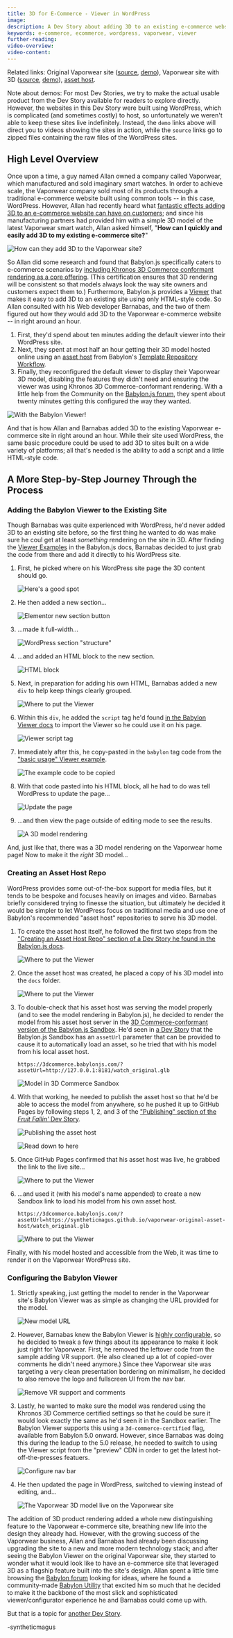 ```yaml
---
title: 3D for E-Commerce - Viewer in WordPress
image:
description: A Dev Story about adding 3D to an existing e-commerce website, the fast way.
keywords: e-commerce, ecommerce, wordpress, vaporwear, viewer
further-reading:
video-overview:
video-content:
---
```


Related links:
Original Vaporwear site ([source](https://github.com/syntheticmagus/vaporwear-original-asset-host/tree/main/wp_sites_sources/vaporwear), 
[demo](https://syntheticmagus.github.io/vaporwear-original-asset-host/vaporwear_wp_original.mp4)),
Vaporwear site with 3D ([source](https://github.com/syntheticmagus/vaporwear-original-asset-host/tree/main/wp_sites_sources/vaporwear_viewer),
[demo](https://syntheticmagus.github.io/vaporwear-original-asset-host/vaporwear_wp_with_viewer.mp4)),
[asset host](https://github.com/syntheticmagus/vaporwear-original-asset-host/).

Note about demos: For most Dev Stories, we try to make the actual usable
product from the Dev Story available for readers to explore directly. 
However, the websites in this Dev Story were built using WordPress, which 
is complicated (and sometimes costly) to host, so unfortunately we weren't 
able to keep these sites live indefinitely. Instead, the `demo` links 
above will direct you to videos showing the sites in action, while the 
`source` links go to zipped files containing the raw files of the 
WordPress sites.

## High Level Overview

Once upon a time, a guy named Allan owned a company called Vaporwear, which
manufactured and sold imaginary smart watches. In order to achieve scale,
the Vaporwear company sold most of its products through a traditional 
e-commerce website built using common tools -- in this case, WordPress. 
However, Allan had recently heard what 
[fantastic effects adding 3D to an e-commerce website can have on customers](https://www.zdnet.com/article/2021-is-the-year-that-3d-and-augmented-reality-for-commerce-cashes-in/);
and since his manufacturing partners had provided him with a simple 3D 
model of the latest Vaporwear smart watch, Allan asked himself, "**How can 
I quickly and easily add 3D to my existing e-commerce site?**"

![How can they add 3D to the Vaporwear site?](/img/devStories/vaporwearViewer/vaporwear_viewer_question.png)

So Allan did some research and found that Babylon.js specifically 
caters to e-commerce scenarios by 
[including Khronos 3D Commerce conformant rendering as a core offering](../../divingDeeper/3D_commerce_certif).
(This certification ensures that 3D rendering will be consistent so that 
models always look the way site owners and customers expect them to.) 
Furthermore, Babylon.js provides a 
[Viewer](../../extensions/babylonViewer) 
that makes it easy to add 3D to an existing site using only HTML-style 
code. So Allan consulted with his Web developer Barnabas, and the two of 
them figured out how they would add 3D to the Vaporwear e-commerce 
website -- in right around an hour.

1.	First, they'd spend about ten minutes adding the default viewer into 
    their WordPress site.
1.	Next, they spent at most half an hour getting their 3D model hosted
    online using an 
    [asset host](https://github.com/BabylonJS/asset-host-template) 
    from Babylon's 
    [Template Repository Workflow](../../toolsAndResources/templateRepositories#the-template-repository-workflow).
1.	Finally, they reconfigured the default viewer to display their Vaporwear
    3D model, disabling the features they didn't need and ensuring the 
    viewer was using Khronos 3D Commerce-conformant rendering. With a 
    little help from the Community on the
    [Babylon.js forum](https://forum.babylonjs.com/questions),
    they spent about twenty minutes getting this configured the way they 
    wanted.

![With the Babylon Viewer!](/img/devStories/vaporwearViewer/vaporwear_viewer_answer.png)

And that is how Allan and Barnabas added 3D to the existing Vaporwear 
e-commerce site in right around an hour. While their site used WordPress,
the same basic procedure could be used to add 3D to sites built on a wide
variety of platforms; all that's needed is the ability to add a script and
a little HTML-style code.

## A More Step-by-Step Journey Through the Process

### Adding the Babylon Viewer to the Existing Site

Though Barnabas was quite experienced with WordPress, he'd never added 3D
to an existing site before, so the first thing he wanted to do was make 
sure he coul get at least *something* rendering on the site in 3D. After 
finding the
[Viewer Examples](../../extensions/babylonViewer/viewerExamples#basic-usage)
in the Babylon.js docs, Barnabas decided to just grab the code from there 
and add it directly to his WordPress site.

1.  First, he picked where on his WordPress site page the 3D content 
    should go.

    ![Here's a good spot](/img/devStories/vaporwearViewer/01_deciding_where.png)
1.  He then added a new section...

    ![Elementor new section button](/img/devStories/vaporwearViewer/03_new_section.png)
1.  ...made it full-width...

    ![WordPress section "structure"](/img/devStories/vaporwearViewer/04_structure.png!500)
1.  ...and added an HTML block to the new section.

    ![HTML block](/img/devStories/vaporwearViewer/05_html_block.png)
1.  Next, in preparation for adding his own HTML, Barnabas added a new
    `div` to help keep things clearly grouped.

    ![Where to put the Viewer](/img/devStories/vaporwearViewer/06_div.png)
1.  Within this `div`, he added the `script` tag he'd found 
    [in the Babylon Viewer docs](../../extensions/babylonViewer#display-3d-models-on-your-webpage) 
    to import the Viewer so he could use it on his page.

    ![Viewer script tag](/img/devStories/vaporwearViewer/07_script.png)
1.  Immediately after this, he copy-pasted in the `babylon` tag code
    from the 
    ["basic usage" Viewer example](https://github.com/BabylonJS/Babylon.js/tree/master/packages/tools/viewer/public/basicExample.html#L18-L31).

    ![The example code to be copied](/img/devStories/vaporwearViewer/08_copy-paste.png)
1.  With that code pasted into his HTML block, all he had to do was tell
    WordPress to update the page...

    ![Update the page](/img/devStories/vaporwearViewer/09_update.png)
1.  ...and then view the page outside of editing mode to see the results.

    ![A 3D model rendering](/img/devStories/vaporwearViewer/10_first_render.png)

And, just like that, there was a 3D model rendering on the Vaporwear home
page! Now to make it the *right* 3D model...

### Creating an Asset Host Repo

WordPress provides some out-of-the-box support for media files, but it 
tends to be bespoke and focuses heavily on images and video. Barnabas 
briefly considered trying to finesse the situation, but ultimately he 
decided it would be simpler to let WordPress focus on traditional media 
and use one of Babylon's recommended "asset host" repositories to serve 
his 3D model.

1.  To create the asset host itself, he followed the first two steps
    from the 
    ["Creating an Asset Host Repo" section of a Dev Story he found in the Babylon.js docs](./fruitFalling#creating-an-asset-host-repo).
    
    ![Where to put the Viewer](/img/devStories/vaporwearViewer/11_create_asset_host.png)
1.  Once the asset host was created, he placed a copy of his 3D model 
    into the `docs` folder.

    ![Where to put the Viewer](/img/devStories/vaporwearViewer/12_docs_folder.png)
1.  To double-check that his asset host was serving the model properly 
    (and to see the model rendering in Babylon.js), he decided to render
    the model from his asset host server in the 
    [3D Commerce-conformant version of the Babylon.js Sandbox](https://3dcommerce.babylonjs.com/). 
    He'd seen in 
    [a Dev Story](#creating-an-asset-host-repo) 
    that the Babylon.js Sandbox has an `assetUrl` parameter that can be 
    provided to cause it to automatically load an asset, so he tried that 
    with his model from his local asset host.
    
    ```
    https://3dcommerce.babylonjs.com/?assetUrl=http://127.0.0.1:8181/watch_original.glb
    ```

    ![Model in 3D Commerce Sandbox](/img/devStories/vaporwearViewer/13_sandbox_from_local.png)
1.  With that working, he needed to publish the asset host so that he'd
    be able to access the model from anywhere, so he pushed it up to 
    GitHub Pages by following steps 1, 2, and 3 of the 
    ["Publishing" section of the *Fruit Fallin'* Dev Story](./fruitFalling#publishing-the-test-app-on-github-pages).

    ![Publishing the asset host](/img/devStories/vaporwearViewer/14_github_pages_start.png)

    ![Read down to here](/img/devStories/vaporwearViewer/15_github_pages_stop.png)
1.  Once GitHub Pages confirmed that his asset host was live, he grabbed 
    the link to the live site...

    ![Where to put the Viewer](/img/devStories/vaporwearViewer/16_github_pages_link.png)
1.  ...and used it (with his model's name appended) to create a new 
    Sandbox link to load his model from his own asset host.

    ```
    https://3dcommerce.babylonjs.com/?assetUrl=https://syntheticmagus.github.io/vaporwear-original-asset-host/watch_original.glb
    ```

    ![Where to put the Viewer](/img/devStories/vaporwearViewer/17_sandbox_from_web.png)

Finally, with his model hosted and accessible from the Web, it was time
to render it on the Vaporwear WordPress site.

### Configuring the Babylon Viewer

1.  Strictly speaking, just getting the model to render in the Vaporwear
    site's Babylon Viewer was as simple as changing the URL provided
    for the model.

    ![New model URL](/img/devStories/vaporwearViewer/18_new_model_url.png)
1.  However, Barnabas knew the Babylon Viewer is 
    [highly configurable](../../extensions/babylonViewer/configuringViewer),
    so he decided to tweak a few things about its appearance to make it
    look just right for Vaporwear. First, he removed the leftover code
    from the sample adding VR support. (He also cleaned up a lot of 
    copied-over comments he didn't need anymore.) Since thee Vaporwear 
    site was targeting a very clean presentation bordering on minimalism, 
    he decided to also remove the logo and fullscreen UI from the nav bar.

    ![Remove VR support and comments](/img/devStories/vaporwearViewer/19_delete_vr_and_comments.png)
1.  Lastly, he wanted to make sure the model was rendered using the 
    Khronos 3D Commerce certified settings so that he could be sure it 
    would look exactly the same as he'd seen it in the Sandbox earlier.
    The Babylon Viewer supports this using a `3d-commerce-certified` flag,
    available from Babylon 5.0 onward. However, since Barnabas was doing 
    this during the leadup to the 5.0 release, he needed to switch to 
    using the Viewer script from the "preview" CDN in order to get the
    latest hot-off-the-presses featuers.

    ![Configure nav bar](/img/devStories/vaporwearViewer/20_change_params.png)
1.  He then updated the page in WordPress, switched to viewing instead of 
    editing, and...

    ![The Vaporwear 3D model live on the Vaporwear site](/img/devStories/vaporwearViewer/21_result.png)

The addition of 3D product rendering added a whole new distinguishing 
feature to the Vaporwear e-commerce site, breathing new life into the
design they already had. However, with the growing success of the 
Vaporwear business, Allan and Barnabas had already been discussing 
upgrading the site to a new and more modern technology stack; and after
seeing the Babylon Viewer on the original Vaporwear site, they started
to wonder what it would look like to have an e-commerce site that 
leveraged 3D as a flagship feature built into the site's design. Allan
spent a little time browsing the 
[Babylon forum](https://forum.babylonjs.com/c/demos) 
looking for ideas, where he found a community-made 
[Babylon Utility](./showroomCamera)
that excited him so much that he decided to make it the backbone of 
the most slick and sophisticated viewer/configurator experience he and
Barnabas could come up with.

But that is a topic for [another Dev Story](./vaporwearConfigurator).

-syntheticmagus
